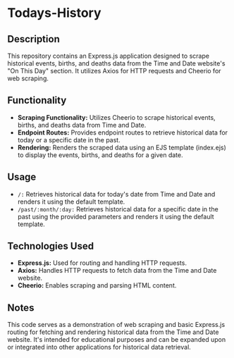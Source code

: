 # Todays-History

## Description
This repository contains an Express.js application designed to scrape historical events, births, and deaths data from the Time and Date website's "On This Day" section. It utilizes Axios for HTTP requests and Cheerio for web scraping.

## Functionality
- **Scraping Functionality:** Utilizes Cheerio to scrape historical events, births, and deaths data from Time and Date.
- **Endpoint Routes:** Provides endpoint routes to retrieve historical data for today or a specific date in the past.
- **Rendering:** Renders the scraped data using an EJS template (index.ejs) to display the events, births, and deaths for a given date.

## Usage
- `/:` Retrieves historical data for today's date from Time and Date and renders it using the default template.
- `/past/:month/:day:` Retrieves historical data for a specific date in the past using the provided parameters and renders it using the default template.

## Technologies Used
- **Express.js:** Used for routing and handling HTTP requests.
- **Axios:** Handles HTTP requests to fetch data from the Time and Date website.
- **Cheerio:** Enables scraping and parsing HTML content.

## Notes
This code serves as a demonstration of web scraping and basic Express.js routing for fetching and rendering historical data from the Time and Date website. It's intended for educational purposes and can be expanded upon or integrated into other applications for historical data retrieval.
